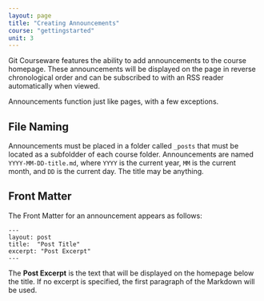 ```yaml
---
layout: page
title: "Creating Announcements"
course: "gettingstarted"
unit: 3
---
```

Git Courseware features the ability to add announcements to the course homepage. These announcements will be displayed on the page in reverse chronological order and can be subscribed to with an RSS reader automatically when viewed. 

Announcements function just like pages, with a few exceptions.

## File Naming
Announcements must be placed in a folder called ```_posts``` that must be located as a subfoldder of each course folder. Announcements are named ```YYYY-MM-DD-title.md```, where ```YYYY``` is the current year, ``MM`` is the current month, and ``DD`` is the current day. The title may be anything.

## Front Matter
The Front Matter for an announcement appears as follows:
```
---
layout: post
title:  "Post Title"
excerpt: "Post Excerpt"
---
```

The **Post Excerpt** is the text that will be displayed on the homepage below the title. If no excerpt is specified, the first paragraph of the Markdown will be used.